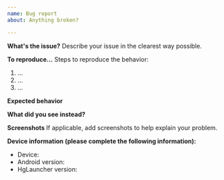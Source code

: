 ```yaml
---
name: Bug report
about: Anything broken?

---
```


**What's the issue?**
Describe your issue in the clearest way possible.

**To reproduce…**
Steps to reproduce the behavior:
1. …
2. …
3. …

**Expected behavior**

**What did you see instead?**

**Screenshots**
If applicable, add screenshots to help explain your problem.

**Device information (please complete the following information):**
 - Device:
 - Android version:
 - HgLauncher version:

